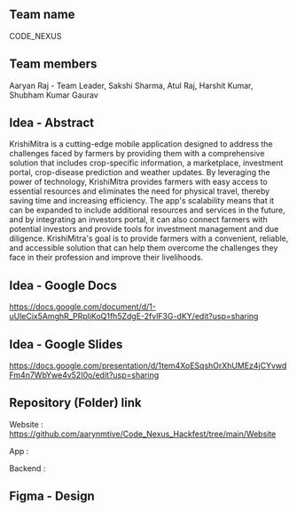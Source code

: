 ## Team name

CODE_NEXUS

## Team members

 Aaryan Raj - Team Leader,
 Sakshi Sharma,
 Atul Raj,
 Harshit Kumar,
 Shubham Kumar Gaurav 
 
## Idea - Abstract
 
 KrishiMitra is a cutting-edge mobile application designed to address the challenges faced by farmers by providing them with a comprehensive solution that includes crop-specific information, a marketplace, investment portal, crop-disease prediction and weather updates. By leveraging the power of technology, KrishiMitra provides farmers with easy access to essential resources and eliminates the need for physical travel, thereby saving time and increasing efficiency. The app's scalability means that it can be expanded to include additional resources and services in the future, and by integrating an investors portal, it can also connect farmers with potential investors and provide tools for investment management and due diligence. KrishiMitra's goal is to provide farmers with a convenient, reliable, and accessible solution that can help them overcome the challenges they face in their profession and improve their livelihoods.
 
 
 ## Idea - Google Docs
 
 https://docs.google.com/document/d/1-uUleCix5AmghR_PRpljKoQ1fh5ZdgE-2fvlF3G-dKY/edit?usp=sharing
 
 ## Idea - Google Slides
 
 https://docs.google.com/presentation/d/1tem4XoESqshOrXhUMEz4jCYvwdFm4n7WbYwe4v52I0o/edit?usp=sharing

 ## Repository (Folder) link
 
 Website : https://github.com/aarynmtive/Code_Nexus_Hackfest/tree/main/Website 

 App :

 Backend :



 ## Figma - Design

